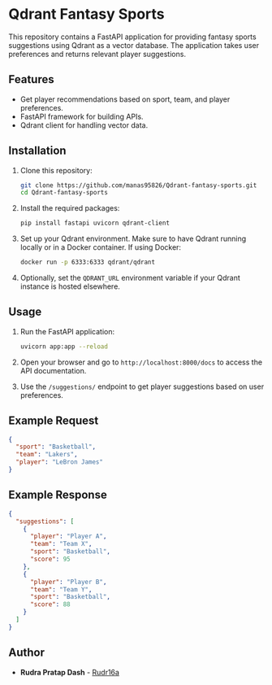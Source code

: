 # Qdrant Fantasy Sports

This repository contains a FastAPI application for providing fantasy sports suggestions using Qdrant as a vector database. The application takes user preferences and returns relevant player suggestions.

## Features

- Get player recommendations based on sport, team, and player preferences.
- FastAPI framework for building APIs.
- Qdrant client for handling vector data.

## Installation

1. Clone this repository:
   ```bash
   git clone https://github.com/manas95826/Qdrant-fantasy-sports.git
   cd Qdrant-fantasy-sports
   ```

2. Install the required packages:
   ```bash
   pip install fastapi uvicorn qdrant-client
   ```

3. Set up your Qdrant environment. Make sure to have Qdrant running locally or in a Docker container. If using Docker:
   ```bash
   docker run -p 6333:6333 qdrant/qdrant
   ```

4. Optionally, set the `QDRANT_URL` environment variable if your Qdrant instance is hosted elsewhere.

## Usage

1. Run the FastAPI application:
   ```bash
   uvicorn app:app --reload
   ```

2. Open your browser and go to `http://localhost:8000/docs` to access the API documentation.

3. Use the `/suggestions/` endpoint to get player suggestions based on user preferences.

## Example Request

```json
{
  "sport": "Basketball",
  "team": "Lakers",
  "player": "LeBron James"
}
```

## Example Response

```json
{
  "suggestions": [
    {
      "player": "Player A",
      "team": "Team X",
      "sport": "Basketball",
      "score": 95
    },
    {
      "player": "Player B",
      "team": "Team Y",
      "sport": "Basketball",
      "score": 88
    }
  ]
}
```

## Author

- **Rudra Pratap Dash** - [Rudr16a](https://github.com/Rudr16a)
